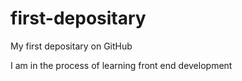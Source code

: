 # first-depositary
My first depositary on GitHub

I am in the process of learning front end development
